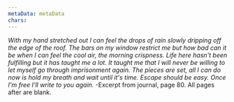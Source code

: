 ```yaml
---
metaData: metaData
chars: 
---
```


*With my hand stretched out I can feel the drops of rain slowly dripping off the edge of the roof. The bars on my window restrict me but how bad can it be when I can feel the cool air, the morning crispness. Life here hasn't been fulfilling but it has taught me a lot.* 
*It taught me that I will never be willing to let myself go through imprisonment again.* 
*The pieces are set, all I can do now is hold my breath and wait until it's time. Escape should be easy.* 
*Once I'm free I'll write to you again.* 
-Excerpt from journal, page 80. All pages after are blank.